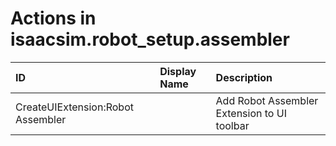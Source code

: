 # Actions in isaacsim.robot_setup.assembler

| ID                                | Display Name | Description                                 |
|:----------------------------------|:--|:--------------------------------------------|
| CreateUIExtension:Robot Assembler |   | Add Robot Assembler Extension to UI toolbar |
